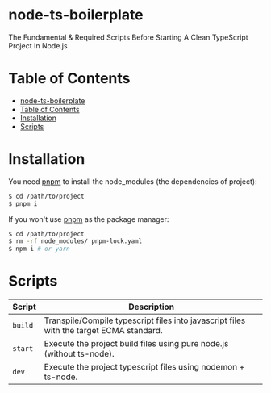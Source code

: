 # node-ts-boilerplate

The Fundamental &amp; Required Scripts Before Starting A Clean TypeScript Project In Node.js

# Table of Contents

- [node-ts-boilerplate](#node-ts-boilerplate)
- [Table of Contents](#table-of-contents)
- [Installation](#installation)
- [Scripts](#scripts)

# Installation

You need [pnpm](https://pnpm.io/) to install the node_modules (the dependencies of project):

```bash
$ cd /path/to/project
$ pnpm i
```

If you won't use [pnpm](https://pnpm.io/) as the package manager:

```bash
$ cd /path/to/project
$ rm -rf node_modules/ pnpm-lock.yaml
$ npm i # or yarn
```

# Scripts

| Script  | Description                                                                             |
| ------- | --------------------------------------------------------------------------------------- |
| `build` | Transpile/Compile typescript files into javascript files with the target ECMA standard. |
| `start` | Execute the project build files using pure node.js (without ts-node).                   |
| `dev`   | Execute the project typescript files using nodemon + ts-node.                           |
